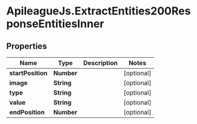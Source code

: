 # ApileagueJs.ExtractEntities200ResponseEntitiesInner

## Properties

Name | Type | Description | Notes
------------ | ------------- | ------------- | -------------
**startPosition** | **Number** |  | [optional] 
**image** | **String** |  | [optional] 
**type** | **String** |  | [optional] 
**value** | **String** |  | [optional] 
**endPosition** | **Number** |  | [optional] 


